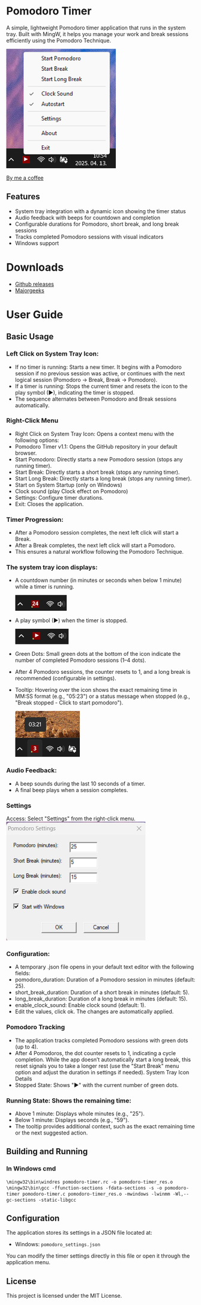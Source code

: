 # Pomodoro Timer
A simple, lightweight Pomodoro timer application that runs in the system tray. Built with MingW, it helps you manage your work and break sessions efficiently using the Pomodoro Technique.


![Pomodoro Right-Click Menu](images/right-click-menu.png "Right-Click Menu")

[By me a coffee](https://buymeacoffee.com/lutischanf)

## Features
- System tray integration with a dynamic icon showing the timer status
- Audio feedback with beeps for countdown and completion
- Configurable durations for Pomodoro, short break, and long break sessions
- Tracks completed Pomodoro sessions with visual indicators
- Windows support

# Downloads
- [Github releases](https://github.com/lutischan-ferenc/pomodoro-timer-v2/releases)
- [Majorgeeks](https://www.majorgeeks.com/files/details/pomodoro_timer.html)

# User Guide

## Basic Usage

### Left Click on System Tray Icon:

- If no timer is running: Starts a new timer. It begins with a Pomodoro session if no previous session was active, or continues with the next logical session (Pomodoro → Break, Break → Pomodoro).
- If a timer is running: Stops the current timer and resets the icon to the play symbol (▶), indicating the timer is stopped.
- The sequence alternates between Pomodoro and Break sessions automatically.

### Right-Click Menu

- Right Click on System Tray Icon: Opens a context menu with the following options:
- Pomodoro Timer v1.1: Opens the GitHub repository in your default browser.
- Start Pomodoro: Directly starts a new Pomodoro session (stops any running timer).
- Start Break: Directly starts a short break (stops any running timer).
- Start Long Break: Directly starts a long break (stops any running timer).
- Start on System Startup (only on Windows)
- Clock sound (play Clock effect on Pomodoro)
- Settings: Configure timer durations.
- Exit: Closes the application.

### Timer Progression:

- After a Pomodoro session completes, the next left click will start a Break.
- After a Break completes, the next left click will start a Pomodoro.
- This ensures a natural workflow following the Pomodoro Technique.

### The system tray icon displays:

- A countdown number (in minutes or seconds when below 1 minute) while a timer is running.

  ![Pomodoro running](images/started-pomodoro.png "Pomodoro running")
- A play symbol (▶) when the timer is stopped.

  ![Pomodoro stopped](images/stopped-timer.png "Pomodoro stopped")
- Green Dots: Small green dots at the bottom of the icon indicate the number of completed Pomodoro sessions (1–4 dots).
- After 4 Pomodoro sessions, the counter resets to 1, and a long break is recommended (configurable in settings).
- Tooltip: Hovering over the icon shows the exact remaining time in MM:SS format (e.g., "05:23") or a status message when stopped (e.g., "Break stopped - Click to start pomodoro").

  ![Breka running tooltip](images/runing-break-tooltip.png "Break running")

### Audio Feedback:
- A beep sounds during the last 10 seconds of a timer.
- A final beep plays when a session completes.

### Settings
Access: Select "Settings" from the right-click menu.
  ![Pomodoro settings](images/settings.png "Pomodoro settings")

### Configuration:
- A temporary .json file opens in your default text editor with the following fields:
- pomodoro_duration: Duration of a Pomodoro session in minutes (default: 25).
- short_break_duration: Duration of a short break in minutes (default: 5).
- long_break_duration: Duration of a long break in minutes (default: 15).
- enable_clock_sound: Enable clock sound (default: 1).
- Edit the values, click ok. The changes are automatically applied.

### Pomodoro Tracking
- The application tracks completed Pomodoro sessions with green dots (up to 4).
- After 4 Pomodoros, the dot counter resets to 1, indicating a cycle completion. While the app doesn’t automatically start a long break, this reset signals you to take a longer rest (use the "Start Break" menu option and adjust the duration in settings if needed). System Tray Icon Details
- Stopped State: Shows "▶" with the current number of green dots.

### Running State: Shows the remaining time:
- Above 1 minute: Displays whole minutes (e.g., "25").
- Below 1 minute: Displays seconds (e.g., "59").
- The tooltip provides additional context, such as the exact remaining time or the next suggested action.

## Building and Running

### In Windows cmd
```
\mingw32\bin\windres pomodoro-timer.rc -o pomodoro-timer_res.o
\mingw32\bin\gcc -ffunction-sections -fdata-sections -s -o pomodoro-timer pomodoro-timer.c pomodoro-timer_res.o -mwindows -lwinmm -Wl,--gc-sections -static-libgcc
```

## Configuration
The application stores its settings in a JSON file located at:
- Windows: `pomodoro_settings.json`

You can modify the timer settings directly in this file or open it through the application menu.

## License
This project is licensed under the MIT License.
